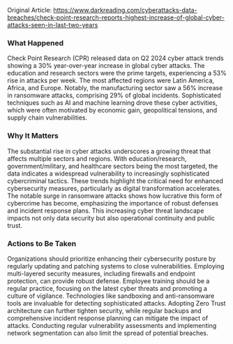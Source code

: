 Original Article: https://www.darkreading.com/cyberattacks-data-breaches/check-point-research-reports-highest-increase-of-global-cyber-attacks-seen-in-last-two-years

### What Happened

Check Point Research (CPR) released data on Q2 2024 cyber attack trends showing a 30% year-over-year increase in global cyber attacks. The education and research sectors were the prime targets, experiencing a 53% rise in attacks per week. The most affected regions were Latin America, Africa, and Europe. Notably, the manufacturing sector saw a 56% increase in ransomware attacks, comprising 29% of global incidents. Sophisticated techniques such as AI and machine learning drove these cyber activities, which were often motivated by economic gain, geopolitical tensions, and supply chain vulnerabilities.

### Why It Matters

The substantial rise in cyber attacks underscores a growing threat that affects multiple sectors and regions. With education/research, government/military, and healthcare sectors being the most targeted, the data indicates a widespread vulnerability to increasingly sophisticated cybercriminal tactics. These trends highlight the critical need for enhanced cybersecurity measures, particularly as digital transformation accelerates. The notable surge in ransomware attacks shows how lucrative this form of cybercrime has become, emphasizing the importance of robust defenses and incident response plans. This increasing cyber threat landscape impacts not only data security but also operational continuity and public trust.

### Actions to Be Taken

Organizations should prioritize enhancing their cybersecurity posture by regularly updating and patching systems to close vulnerabilities. Employing multi-layered security measures, including firewalls and endpoint protection, can provide robust defense. Employee training should be a regular practice, focusing on the latest cyber threats and promoting a culture of vigilance. Technologies like sandboxing and anti-ransomware tools are invaluable for detecting sophisticated attacks. Adopting Zero Trust architecture can further tighten security, while regular backups and comprehensive incident response planning can mitigate the impact of attacks. Conducting regular vulnerability assessments and implementing network segmentation can also limit the spread of potential breaches.